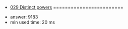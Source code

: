 + [029 Distinct powers](http://projecteuler.net/problem=29)
========================

- answer: 9183 
- min used time: 20 ms

